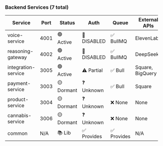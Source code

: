### Backend Services (7 total)

| Service | Port | Status | Auth | Queue | External APIs |
|---------|------|--------|------|-------|---------------|
| voice-service | 4001 | 🟢 Active | 🔴 DISABLED | ✅ BullMQ | ElevenLabs |
| reasoning-gateway | 4002 | 🟢 Active | 🔴 DISABLED | ✅ BullMQ | DeepSeek |
| integration-service | 3005 | 🟢 Active | ⚠️ Partial | ✅ Bull | Square, BigQuery |
| payment-service | 3003 | 🟡 Dormant | ❓ Unknown | ✅ Bull | Square |
| product-service | 3004 | 🟡 Dormant | ❓ Unknown | ❌ None | None |
| cannabis-service | 3006 | 🟡 Dormant | ❓ Unknown | ❌ None | None |
| common | N/A | 📚 Lib | ✅ Provides | ✅ Provides | N/A |
